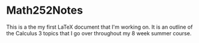 # Math252Notes
This is a the my first LaTeX document that I'm working on. It is an outline of the Calculus 3 topics that I go over throughout my 8 week summer course.
